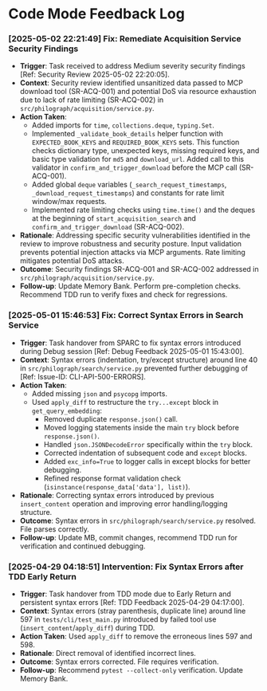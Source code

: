 # Code Mode Feedback Log
<!-- Entries below should be added reverse chronologically (newest first) -->

### [2025-05-02 22:21:49] Fix: Remediate Acquisition Service Security Findings
- **Trigger**: Task received to address Medium severity security findings [Ref: Security Review 2025-05-02 22:20:05].
- **Context**: Security review identified unsanitized data passed to MCP download tool (SR-ACQ-001) and potential DoS via resource exhaustion due to lack of rate limiting (SR-ACQ-002) in `src/philograph/acquisition/service.py`.
- **Action Taken**:
    - Added imports for `time`, `collections.deque`, `typing.Set`.
    - Implemented `_validate_book_details` helper function with `EXPECTED_BOOK_KEYS` and `REQUIRED_BOOK_KEYS` sets. This function checks dictionary type, unexpected keys, missing required keys, and basic type validation for `md5` and `download_url`. Added call to this validator in `confirm_and_trigger_download` before the MCP call (SR-ACQ-001).
    - Added global `deque` variables (`_search_request_timestamps`, `_download_request_timestamps`) and constants for rate limit window/max requests.
    - Implemented rate limiting checks using `time.time()` and the deques at the beginning of `start_acquisition_search` and `confirm_and_trigger_download` (SR-ACQ-002).
- **Rationale**: Addressing specific security vulnerabilities identified in the review to improve robustness and security posture. Input validation prevents potential injection attacks via MCP arguments. Rate limiting mitigates potential DoS attacks.
- **Outcome**: Security findings SR-ACQ-001 and SR-ACQ-002 addressed in `src/philograph/acquisition/service.py`.
- **Follow-up**: Update Memory Bank. Perform pre-completion checks. Recommend TDD run to verify fixes and check for regressions.
### [2025-05-01 15:46:53] Fix: Correct Syntax Errors in Search Service
- **Trigger**: Task handover from SPARC to fix syntax errors introduced during Debug session [Ref: Debug Feedback 2025-05-01 15:43:00].
- **Context**: Syntax errors (indentation, try/except structure) around line 40 in `src/philograph/search/service.py` prevented further debugging of [Ref: Issue-ID: CLI-API-500-ERRORS].
- **Action Taken**:
    - Added missing `json` and `psycopg` imports.
    - Used `apply_diff` to restructure the `try...except` block in `get_query_embedding`:
        - Removed duplicate `response.json()` call.
        - Moved logging statements inside the main `try` block before `response.json()`.
        - Handled `json.JSONDecodeError` specifically within the `try` block.
        - Corrected indentation of subsequent code and `except` blocks.
        - Added `exc_info=True` to logger calls in except blocks for better debugging.
        - Refined response format validation check (`isinstance(response_data['data'], list)`).
- **Rationale**: Correcting syntax errors introduced by previous `insert_content` operation and improving error handling/logging structure.
- **Outcome**: Syntax errors in `src/philograph/search/service.py` resolved. File parses correctly.
- **Follow-up**: Update MB, commit changes, recommend TDD run for verification and continued debugging.
### [2025-04-29 04:18:51] Intervention: Fix Syntax Errors after TDD Early Return
- **Trigger**: Task handover from TDD mode due to Early Return and persistent syntax errors [Ref: TDD Feedback 2025-04-29 04:17:00].
- **Context**: Syntax errors (stray parenthesis, duplicate line) around line 597 in `tests/cli/test_main.py` introduced by failed tool use (`insert_content`/`apply_diff`) during TDD.
- **Action Taken**: Used `apply_diff` to remove the erroneous lines 597 and 598.
- **Rationale**: Direct removal of identified incorrect lines.
- **Outcome**: Syntax errors corrected. File requires verification.
- **Follow-up**: Recommend `pytest --collect-only` verification. Update Memory Bank.